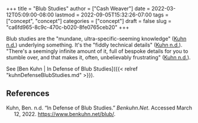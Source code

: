 +++
title = "Blub Studies"
author = ["Cash Weaver"]
date = 2022-03-12T05:09:00-08:00
lastmod = 2022-09-05T15:32:26-07:00
tags = ["concept", "concept"]
categories = ["concept"]
draft = false
slug = "ca6fd965-8c9c-470c-b020-8fe0765ceb20"
+++

Blub studies are the "mundane, ultra-specific-seeming knowledge" (<a href="#citeproc_bib_item_1">Kuhn n.d.</a>) underlying something. It's the "fiddly technical details" (<a href="#citeproc_bib_item_1">Kuhn n.d.</a>). "There's a seemingly infinite amount of it, full of bespoke details for you to stumble over, and that makes it, often, unbelievably frustrating" (<a href="#citeproc_bib_item_1">Kuhn n.d.</a>).

See [Ben Kuhn | In Defense of Blub Studies]({{< relref "kuhnDefenseBlubStudies.md" >}}).

## References

<style>.csl-entry{text-indent: -1.5em; margin-left: 1.5em;}</style><div class="csl-bib-body">
  <div class="csl-entry"><a id="citeproc_bib_item_1"></a>Kuhn, Ben. n.d. “In Defense of Blub Studies.” <i>Benkuhn.Net</i>. Accessed March 12, 2022. <a href="https://www.benkuhn.net/blub/">https://www.benkuhn.net/blub/</a>.</div>
</div>
